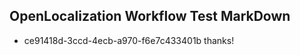 ## OpenLocalization Workflow Test MarkDown
* ce91418d-3ccd-4ecb-a970-f6e7c433401b thanks!

<!--HONumber=Aug16_HO4-->


